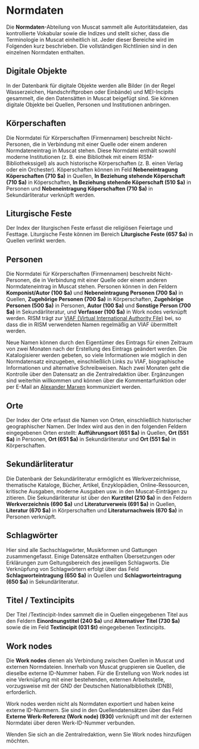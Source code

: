 # Normdaten

Die **Normdaten**-Abteilung von Muscat sammelt alle Autoritätsdateien, das kontrollierte Vokabular sowie die Indizes und stellt sicher, dass die Terminologie in Muscat einheitlich ist. Jeder dieser Bereiche wird im Folgenden kurz beschrieben. Die vollständigen Richtlinien sind in den einzelnen Normdaten enthalten.

## Digitale Objekte

In der Datenbank für digitale Objekte werden alle Bilder (in der Regel Wasserzeichen, Handschriftproben oder Einbände) und MEI-Incipits gesammelt, die den Datensätten in Muscat beigefügt sind. Sie können digitale Objekte bei Quellen, Personen und Institutionen anbringen.

## Körperschaften

Die Normdatei für Körperschaften (Firmennamen) beschreibt Nicht-Personen, die in Verbindung mit einer Quelle oder einem anderen Normdateneintrag in Muscat stehen. Diese Normdatei enthält sowohl moderne Institutionen (z. B. eine Bibliothek mit einem RISM-Bibliothekssigel) als auch historische Körperschaften (z. B. einen Verlag oder ein Orchester). Köperschaften können im Feld **Nebeneintragung Köperschaften (710 $a)** in Quellen, **In Beziehung stehende Köperschaft (710 $a)** in Köperschaften, **In Beziehung stehende Köperschaft (510 $a)** in Personen und **Nebeneintragung Köperschaften (710 $a)** in Sekundärliteratur verknüpft werden.

## Liturgische Feste

Der Index der liturgischen Feste erfasst die religiösen Feiertage und Festtage. Liturgische Feste können im Bereich **Liturgische Feste (657 $a)** in Quellen verlinkt werden.

## Personen

Die Normdatei für Körperschaften (Firmennamen) beschreibt Nicht-Personen, die in Verbindung mit einer Quelle oder einem anderen Normdateneintrag in Muscat stehen. Personen können in den Feldern **Komponist/Autor (100 $a)** und **Nebeneintragung Personen (700 $a)** in Quellen, **Zugehörige Personen (700 $a)** in Körperschaften, **Zugehörige Personen (500 $a)** in Personen, **Autor (100 $a)** und **Sonstige Person (700 $a)** in Sekundärliteratur, und **Verfasser (100 $a)** in Work nodes verknüpft werden. RISM trägt zur [VIAF (Virtual International Authority File)](https://www.viaf.org/) bei, so dass die in RISM verwendeten Namen regelmäßig an VIAF übermittelt werden.

Neue Namen können durch den Eigentümer des Eintrags für einen Zeitraum von zwei Monaten nach der Erstellung des Eintrags geändert werden. Die Katalogisierer werden gebeten, so viele Informationen wie möglich in den Normdatensatz einzugeben, einschließlich Links zu VIAF, biographische Informationen und alternative Schreibweisen. Nach zwei Monaten geht die Kontrolle über den Datensatz an die Zentralredaktion über. Ergänzungen sind weiterhin willkommen und können über die Kommentarfunktion oder per E-Mail an [Alexander Marxen](mailto:alexander.marxen@rism.info) kommuniziert werden.

## Orte

Der Index der Orte erfasst die Namen von Orten, einschließlich historischer geographischer Namen. Der Index wird aus den in den folgenden Feldern eingegebenen Orten erstellt: **Aufführungsort (651 $a)** in Quellen, **Ort (551 $a)** in Personen, **Ort (651 $a)** in Sekundärliteratur und **Ort (551 $a)** in Körperschaften.

## Sekundärliteratur

Die Datenbank der Sekundärliteratur ermöglicht es Werkverzeichnisse, thematische Kataloge, Bücher, Artikel, Enzyklopädien, Online-Ressourcen, kritische Ausgaben, moderne Ausgaben usw. in den Muscat-Einträgen zu zitieren. Die Sekundärliteratur ist über den **Kurztitel (210 $a)** in den Feldern **Werkverzeichnis (690 $a)** und **Literaturverweis (691 $a)** in Quellen, **Literatur (670 $a)** in Körperschaften und **Literaturnachweis (670 $a)** in Personen verknüpft.

## Schlagwörter

Hier sind alle Sachschlagwörter, Musikformen und Gattungen zusammengefasst. Einige Datensätze enthalten Übersetzungen oder Erklärungen zum Geltungsbereich des jeweiligen Schlagworts. Die Verknüpfung von Schlagwörtern erfolgt über das Feld **Schlagworteintragung (650 $a)** in Quellen und **Schlagworteintragung (650 $a)** in Sekundärliteratur.

## Titel / Textincipits

Der Titel /Textincipit-Index sammelt die in Quellen eingegebenen Titel aus den Feldern **Einordnungstitel (240 $a)** und **Alternativer Titel (730 $a)** sowie die im Feld **Textincipit (031 $t)** eingegebenen Textincipits.

## Work nodes

Die **Work nodes** dienen als Verbindung zwischen Quellen in Muscat und externen Normdateien. Innerhalb von Muscat gruppieren sie Quellen, die dieselbe externe ID-Nummer haben. Für die Erstellung von Work nodes ist eine Verknüpfung mit einer bestehenden, externen Arbeitsstelle, vorzugsweise mit der GND der Deutschen Nationalbibliothek (DNB), erforderlich.

Work nodes werden nicht als Normdaten exportiert und haben keine externe ID-Nummern. Sie sind in den Quellendatensätzen über das Feld **Externe Werk-Referenz (Work node) (930)** verknüpft und mit der externen Normdatei über deren Werk-ID-Nummer verbunden.

Wenden Sie sich an die Zentralredaktion, wenn Sie Work nodes hinzufügen möchten.
